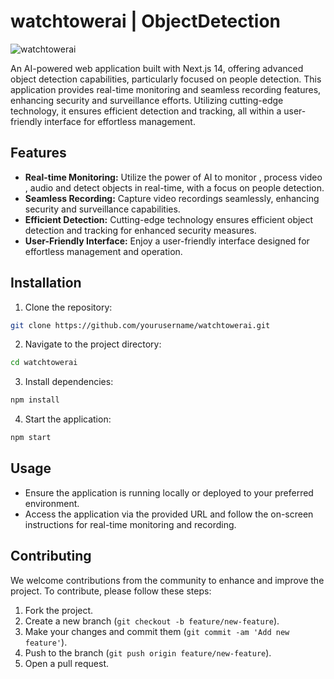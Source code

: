 # watchtowerai | ObjectDetection

![watchtowerai](https://socialify.git.ci/mrExplorist/watchtowerai/image?description=1&descriptionEditable=AI%20powered%20Next-14%20App%20Utilizing%20COCO-SSD%20model%20for%20accurate%20detection%2C%20webcam%20integration%20for%20live%20video%20streams%2C%20and%20Media%20Recorder.&font=Inter&language=1&logo=https%3A%2F%2Fimg.icons8.com%2Fexternal-vitaliy-gorbachev-blue-vitaly-gorbachev%2F60%2Fexternal-lighthouse-location-vitaliy-gorbachev-blue-vitaly-gorbachev.png&name=1&owner=1&pattern=Circuit%20Board&theme=Dark)

An AI-powered web application built with Next.js 14, offering advanced object detection capabilities, particularly focused on people detection. This application provides real-time monitoring and seamless recording features, enhancing security and surveillance efforts. Utilizing cutting-edge technology, it ensures efficient detection and tracking, all within a user-friendly interface for effortless management.

## Features

- **Real-time Monitoring:** Utilize the power of AI to monitor , process video , audio and detect objects in real-time, with a focus on people detection.
- **Seamless Recording:** Capture video recordings seamlessly, enhancing security and surveillance capabilities.
- **Efficient Detection:** Cutting-edge technology ensures efficient object detection and tracking for enhanced security measures.
- **User-Friendly Interface:** Enjoy a user-friendly interface designed for effortless management and operation.

## Installation

1. Clone the repository:

```bash
git clone https://github.com/yourusername/watchtowerai.git
```

2. Navigate to the project directory:

```bash
cd watchtowerai
```

3. Install dependencies:

```bash
npm install
```

4. Start the application:

```bash
npm start
```

## Usage

- Ensure the application is running locally or deployed to your preferred environment.
- Access the application via the provided URL and follow the on-screen instructions for real-time monitoring and recording.

## Contributing

We welcome contributions from the community to enhance and improve the project. To contribute, please follow these steps:

1. Fork the project.
2. Create a new branch (`git checkout -b feature/new-feature`).
3. Make your changes and commit them (`git commit -am 'Add new feature'`).
4. Push to the branch (`git push origin feature/new-feature`).
5. Open a pull request.
